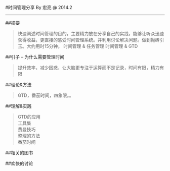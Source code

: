 #时间管理分享
     By 宏亮 @ 2014.2
* * *
##摘要
>快速阐述时间管理的目的，主要精力放在分享自己的实践，能够让听众迅速获得收益，更直接的感受时间管理系统。并利用讨论解决问题。做到抛砖引玉。大约用时15分钟。
>时间管理 & 任务管理
>时间管理 & GTD

##引子 – 为什么需要管理时间
>提升效率，减少困惑，让大脑更专注于运算而不是记录，时间有限，精力有限

##理论&方法
>GTD，番茄时间，四象限。。

##理解&实践
>GTD的应用<br />
>工具集 <br />
>费曼技巧<br />
>整理的方法<br />
>番茄时间

##相关的图书

##欢快的讨论